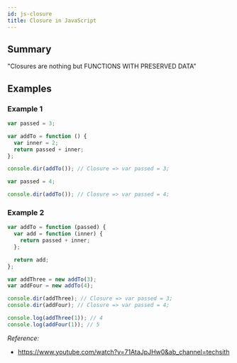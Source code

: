 ```yaml
---
id: js-closure
title: Closure in JavaScript
---
```


## Summary

"Closures are nothing but FUNCTIONS WITH PRESERVED DATA"

## Examples

### Example 1

```js
var passed = 3;

var addTo = function () {
  var inner = 2;
  return passed + inner;
};

console.dir(addTo()); // Closure => var passed = 3;

var passed = 4;

console.dir(addTo()); // Closure => var passed = 4;
```

### Example 2

```js
var addTo = function (passed) {
  var add = function (inner) {
    return passed + inner;
  };

  return add;
};

var addThree = new addTo(3);
var addFour = new addTo(4);

console.dir(addThree); // Closure => var passed = 3;
console.dir(addFour); // Closure => var passed = 4;

console.log(addThree(1)); // 4
console.log(addFour(1)); // 5
```

_Reference:_

- https://www.youtube.com/watch?v=71AtaJpJHw0&ab_channel=techsith
